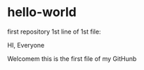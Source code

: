 # hello-world
first repository
1st line of 1st file: 

HI, Everyone

Welcomem this is the first file of my GitHunb

